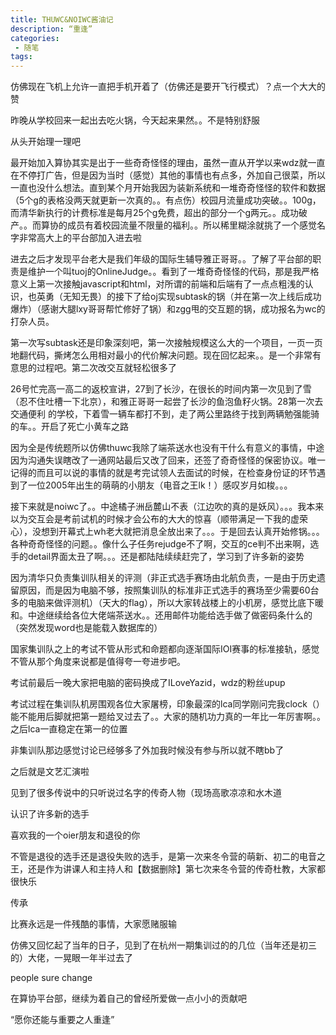 ```yaml
---
title: THUWC&NOIWC酱油记
description: “重逢”
categories:
 - 随笔
tags:
---
```


仿佛现在飞机上允许一直把手机开着了（仿佛还是要开飞行模式）？点一个大大的赞

昨晚从学校回来一起出去吃火锅，今天起来果然。。不是特别舒服

从头开始理一理吧

最开始加入算协其实是出于一些奇奇怪怪的理由，虽然一直从开学以来wdz就一直在不停打广告，但是因为当时（感觉）其他的事情也有点多，外加自己很菜，所以一直也没什么想法。直到某个月开始我因为装新系统和一堆奇奇怪怪的软件和数据（5个g的表格没两天就更新一次真的。。有点伤）校园月流量成功突破。。100g，而清华新执行的计费标准是每月25个g免费，超出的部分一个g两元。。成功破产。。而算协的成员有着校园流量不限量的福利。。所以稀里糊涂就挑了一个感觉名字非常高大上的平台部加入进去啦

进去之后才发现平台老大是我们年级的国际生辅导雅正哥哥。。了解了平台部的职责是维护一个叫tuoj的OnlineJudge。。看到了一堆奇奇怪怪的代码，那是我严格意义上第一次接触javascript和html，对所谓的前端和后端有了一点点粗浅的认识，也英勇（无知无畏）的接下了给oj实现subtask的锅（并在第一次上线后成功爆炸）（感谢大腿lxy哥哥帮忙修好了锅）和zgg甩的交互题的锅，成功报名为wc的打杂人员。

第一次写subtask还是印象深刻吧，第一次接触规模这么大的一个项目，一页一页地翻代码，撕烤怎么用相对最小的代价解决问题。现在回忆起来。。是一个非常有意思的过程吧。第二次改交互就轻松很多了

26号忙完高一高二的返校宣讲，27到了长沙，在很长的时间内第一次见到了雪（忍不住吐槽一下北京），和雅正哥哥一起尝了长沙的鱼泡鱼籽火锅。28第一次去 交通便利 的学校，下着雪一辆车都打不到，走了两公里路终于找到两辆勉强能骑的车。。开启了死亡小黄车之路

因为全是传统题所以仿佛thuwc我除了端茶送水也没有干什么有意义的事情，中途因为沟通失误瞎改了一通网站最后又改了回来，还签了奇奇怪怪的保密协议。唯一记得的而且可以说的事情的就是考完试领人去面试的时候，在检查身份证的环节遇到了一位2005年出生的萌萌的小朋友（电音之王lk！）感叹岁月如梭。。。

接下来就是noiwc了。。中途橘子洲岳麓山不表（江边吹的真的是妖风）。。。我本来以为交互会是考前试机的时候才会公布的大大的惊喜（顺带满足一下我的虚荣心），没想到开幕式上wh老大就把消息全放出来了。。。于是回去认真开始修锅。。。各种奇奇怪怪的问题。。像什么子任务rejudge不了啊，交互的ce判不出来啊，选手的detail界面太丑了啊。。。还是都陆陆续续赶完了，学习到了许多新的姿势

因为清华只负责集训队相关的评测（非正式选手赛场由北航负责，一是由于历史遗留原因，而是因为电脑不够，按照集训队的标准非正式选手的赛场至少需要60台多的电脑来做评测机）（天大的flag），所以大家转战楼上的小机房，感觉比底下暖和。中途继续给各位大佬端茶送水。。还用邮件功能给选手做了做密码条什么的（突然发现word也是能载入数据库的）

国家集训队之上的考试不管从形式和命题都向逐渐国际IOI赛事的标准接轨，感觉不管从那个角度来说都是值得夸一夸进步吧。

考试前最后一晚大家把电脑的密码换成了ILoveYazid，wdz的粉丝upup

考试过程在集训队机房围观各位大家屠榜，印象最深的lca同学刚问完我clock（）能不能用后脚就把第一题给叉过去了。。大家的随机功力真的一年比一年厉害啊。。之后lca一直稳定在第一的位置

非集训队那边感觉讨论已经够多了外加我时候没有参与所以就不瞎bb了

之后就是文艺汇演啦

见到了很多传说中的只听说过名字的传奇人物（现场高歌凉凉和水木道

认识了许多新的选手

喜欢我的一个oier朋友和退役的你

不管是退役的选手还是退役失败的选手，是第一次来冬令营的萌新、初二的电音之王，还是作为讲课人和主持人和【数据删除】第七次来冬令营的传奇杜教，大家都很快乐

传承

比赛永远是一件残酷的事情，大家愿赌服输

仿佛又回忆起了当年的日子，见到了在杭州一期集训过的的几位（当年还是初三的）大佬，一晃眼一年半过去了

people sure change

在算协平台部，继续为着自己的曾经所爱做一点小小的贡献吧


“愿你还能与重要之人重逢”



